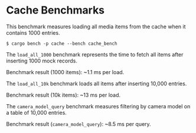 # Cache Benchmarks

This benchmark measures loading all media items from the cache when it contains 1000 entries.

```
$ cargo bench -p cache --bench cache_bench
```

The `load_all_1000` benchmark represents the time to fetch all items after inserting 1000 mock records.


Benchmark result (1000 items): ~1.1 ms per load.

The `load_all_10k` benchmark loads all items after inserting 10,000 entries.


Benchmark result (10k items): ~13 ms per load.

The `camera_model_query` benchmark measures filtering by camera model on a table of 10,000 entries.

Benchmark result (`camera_model_query`): ~8.5 ms per query.

